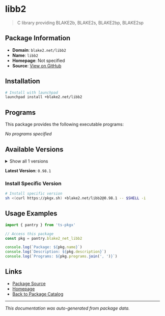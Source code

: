 # libb2

> C library providing BLAKE2b, BLAKE2s, BLAKE2bp, BLAKE2sp

## Package Information

- **Domain**: `blake2.net/libb2`
- **Name**: `libb2`
- **Homepage**: Not specified
- **Source**: [View on GitHub](https://github.com/pkgxdev/pantry/tree/main/projects/blake2.net/libb2/package.yml)

## Installation

```bash
# Install with launchpad
launchpad install +blake2.net/libb2
```

## Programs

This package provides the following executable programs:

*No programs specified*

## Available Versions

<details>
<summary>Show all 1 versions</summary>

- `0.98.1`

</details>

**Latest Version**: `0.98.1`

### Install Specific Version

```bash
# Install specific version
sh <(curl https://pkgx.sh) +blake2.net/libb2@0.98.1 -- $SHELL -i
```

## Usage Examples

```typescript
import { pantry } from 'ts-pkgx'

// Access this package
const pkg = pantry.blake2_net_libb2

console.log(`Package: ${pkg.name}`)
console.log(`Description: ${pkg.description}`)
console.log(`Programs: ${pkg.programs.join(', ')}`)
```

## Links

- [Package Source](https://github.com/pkgxdev/pantry/tree/main/projects/blake2.net/libb2/package.yml)
- [Homepage](#)
- [Back to Package Catalog](../package-catalog.md)

---

*This documentation was auto-generated from package data.*
